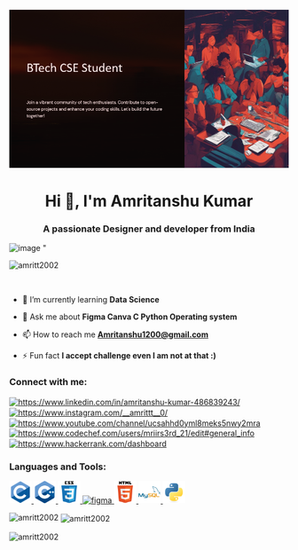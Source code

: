 ![logo](https://github.com/Amritt2002/Amritt2002/blob/main/Screenshot%202024-02-21%20221234.png)
<h1 align="center">Hi 👋, I'm Amritanshu Kumar</h1>
<h3 align="center">A passionate Designer and developer from India</h3>

 ![image](https://github.com/Amritt2002/Amritt2002/assets/112689768/9c42cac0-d00b-4691-978c-15b6b8009391)
"

<p align="left"> <img src="https://komarev.com/ghpvc/?username=amritt2002&label=Profile%20views&color=0e75b6&style=flat" alt="amritt2002" /> </p>

<p align="left"> <a href="https://twitter.com/" target="blank"><img src="https://img.shields.io/twitter/follow/?logo=twitter&style=for-the-badge" alt="" /></a> </p>

- 🌱 I’m currently learning **Data Science**

- 💬 Ask me about **Figma Canva C Python Operating system**

- 📫 How to reach me **Amritanshu1200@gmail.com**

- ⚡ Fun fact **I accept challenge even I am not at that :)**

<h3 align="left">Connect with me:</h3>
<p align="left">
<a href="https://linkedin.com/in/https://www.linkedin.com/in/amritanshu-kumar-486839243/" target="blank"><img align="center" src="https://raw.githubusercontent.com/rahuldkjain/github-profile-readme-generator/master/src/images/icons/Social/linked-in-alt.svg" alt="https://www.linkedin.com/in/amritanshu-kumar-486839243/" height="30" width="40" /></a>
<a href="https://instagram.com/https://www.instagram.com/__amrittt__0/" target="blank"><img align="center" src="https://raw.githubusercontent.com/rahuldkjain/github-profile-readme-generator/master/src/images/icons/Social/instagram.svg" alt="https://www.instagram.com/__amrittt__0/" height="30" width="40" /></a>
<a href="https://www.youtube.com/c/https://www.youtube.com/channel/ucsahhd0yml8meks5nwy2mra" target="blank"><img align="center" src="https://raw.githubusercontent.com/rahuldkjain/github-profile-readme-generator/master/src/images/icons/Social/youtube.svg" alt="https://www.youtube.com/channel/ucsahhd0yml8meks5nwy2mra" height="30" width="40" /></a>
<a href="https://www.codechef.com/users/https://www.codechef.com/users/mriirs3rd_21/edit#general_info" target="blank"><img align="center" src="https://cdn.jsdelivr.net/npm/simple-icons@3.1.0/icons/codechef.svg" alt="https://www.codechef.com/users/mriirs3rd_21/edit#general_info" height="30" width="40" /></a>
<a href="https://www.hackerrank.com/https://www.hackerrank.com/dashboard" target="blank"><img align="center" src="https://raw.githubusercontent.com/rahuldkjain/github-profile-readme-generator/master/src/images/icons/Social/hackerrank.svg" alt="https://www.hackerrank.com/dashboard" height="30" width="40" /></a>
</p>

<h3 align="left">Languages and Tools:</h3>
<p align="left"> <a href="https://www.cprogramming.com/" target="_blank" rel="noreferrer"> <img src="https://raw.githubusercontent.com/devicons/devicon/master/icons/c/c-original.svg" alt="c" width="40" height="40"/> </a> <a href="https://www.w3schools.com/cpp/" target="_blank" rel="noreferrer"> <img src="https://raw.githubusercontent.com/devicons/devicon/master/icons/cplusplus/cplusplus-original.svg" alt="cplusplus" width="40" height="40"/> </a> <a href="https://www.w3schools.com/css/" target="_blank" rel="noreferrer"> <img src="https://raw.githubusercontent.com/devicons/devicon/master/icons/css3/css3-original-wordmark.svg" alt="css3" width="40" height="40"/> </a> <a href="https://www.figma.com/" target="_blank" rel="noreferrer"> <img src="https://www.vectorlogo.zone/logos/figma/figma-icon.svg" alt="figma" width="40" height="40"/> </a> <a href="https://www.w3.org/html/" target="_blank" rel="noreferrer"> <img src="https://raw.githubusercontent.com/devicons/devicon/master/icons/html5/html5-original-wordmark.svg" alt="html5" width="40" height="40"/> </a> <a href="https://www.mysql.com/" target="_blank" rel="noreferrer"> <img src="https://raw.githubusercontent.com/devicons/devicon/master/icons/mysql/mysql-original-wordmark.svg" alt="mysql" width="40" height="40"/> </a> <a href="https://www.python.org" target="_blank" rel="noreferrer"> <img src="https://raw.githubusercontent.com/devicons/devicon/master/icons/python/python-original.svg" alt="python" width="40" height="40"/> </a> </p>

<p><img align="left" src="https://github-readme-stats.vercel.app/api/top-langs?username=amritt2002&show_icons=true&locale=en&layout=compact" alt="amritt2002" /></p>

<p>&nbsp;<img align="center" src="https://github-readme-stats.vercel.app/api?username=amritt2002&show_icons=true&locale=en" alt="amritt2002" /></p>

<p><img align="center" src="https://github-readme-streak-stats.herokuapp.com/?user=amritt2002&" alt="amritt2002" /></p>
